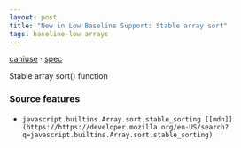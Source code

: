 ```yaml
---
layout: post
title: "New in Low Baseline Support: Stable array sort"
tags: baseline-low arrays
---
```


[caniuse](https://caniuse.com/?search=stable-array-sort) · [spec](https://tc39.es/ecma262/multipage/indexed-collections.html#sec-array.prototype.sort)

Stable array sort() function

### Source features

- ``javascript.builtins.Array.sort.stable_sorting [[mdn]](https://https://developer.mozilla.org/en-US/search?q=javascript.builtins.Array.sort.stable_sorting)``
